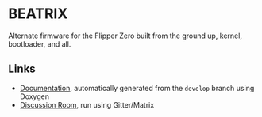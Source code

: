 # BEATRIX

Alternate firmware for the Flipper Zero built from the ground up, kernel, bootloader, and all.

## Links
- [Documentation](https://june-beatitudes.github.io/beatrix), automatically generated from the `develop` branch using Doxygen
- [Discussion Room](https://matrix.to/#/#beatrix:gitter.im), run using Gitter/Matrix
